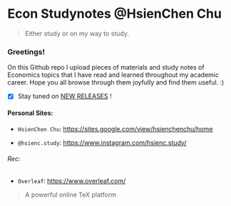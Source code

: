# Econ Studynotes @HsienChen Chu
> Either study or on my way to study. 
### Greetings!

On this Github repo I upload pieces of materials and study notes of Economics topics that I have read and learned throughout my academic career. Hope you all browse through them joyfully and find them useful. :)

- [x] Stay tuned on [NEW RELEASES](https://github.com/hsienc/Econ/releases) ! 



#### Personal Sites:
- `HsienChen Chu`:
  https://sites.google.com/view/hsienchenchu/home

- `@hsienc.study`:
  https://www.instagram.com/hsienc.study/

###### Rec:
- `Overleaf`:  https://www.overleaf.com/
> A powerful online TeX platform

  
